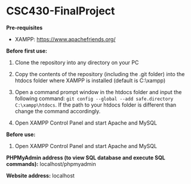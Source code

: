 # CSC430-FinalProject

**Pre-requisites**
- XAMPP: https://www.apachefriends.org/

**Before first use:**
  1) Clone the repository into any directory on your PC
  2) Copy the contents of the repository (including the .git folder) into the htdocs folder where XAMPP is installed (default is C:\xampp\)
  3) Open a command prompt window in the htdocs folder and input the following command:
  ```git config --global --add safe.directory C:\xampp\htdocs```.
  If the path to your htdocs folder is different than change the command accordingly.
  
  4) Open XAMPP Control Panel and start Apache and MySQL
 
**Before use:**
  1) Open XAMPP Control Panel and start Apache and MySQL
  
  **PHPMyAdmin address (to view SQL database and execute SQL commands):**
   localhost/phpmyadmin
  
  **Website address:**
  localhost
    
